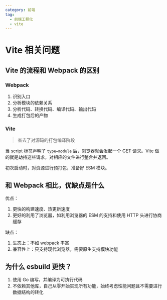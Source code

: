 ```yaml
---
category: 前端
tag:
  - 前端工程化
  - vite
---
```


# Vite 相关问题

## Vite 的流程和 Webpack 的区别

### Webpack

1. 识别入口
2. 分析模块的依赖关系
3. 分析代码、转换代码、编译代码、输出代码
4. 生成打包后的产物

### Vite

> 省去了对源码的打包编译阶段

当 script 标签声明了 `type=module` 后，浏览器就会发起一个 GET 请求。Vite 做的就是劫持这些请求，对相应的文件进行整合并返回。

初次启动时，对资源进行预打包，准备好 ESM 模块。

## 和 Webpack 相比，优缺点是什么

优点：

1. 更快的构建速度、热更新速度
2. 更好的利用了浏览器，如利用浏览器的 ESM 的支持和使用 HTTP 头进行协商缓存

缺点：

1. 生态上：不如 webpack 丰富
2. 兼容性上：只支持现代浏览器，需要原生支持模块功能

## 为什么 esbuild 更快？

1. 使用 Go 编写，并编译为可执行代码
2. 不依赖其他库，自己从零开始实现所有功能，始终考虑性能问题且不需要进行数据结构的转化
